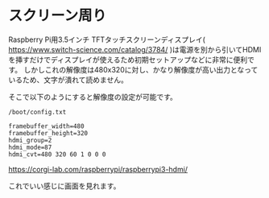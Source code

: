 # スクリーン周り

Raspberry Pi用3.5インチ TFTタッチスクリーンディスプレイ( https://www.switch-science.com/catalog/3784/ )は電源を別から引いてHDMIを挿すだけでディスプレイが使えるため初期セットアップなどに非常に便利です。
しかしこれの解像度は480x320に対し、かなり解像度が高い出力となっているため、文字が潰れて読めません。

そこで以下のようにすると解像度の設定が可能です。

`/boot/config.txt`

```
framebuffer_width=480
framebuffer_height=320
hdmi_group=2
hdmi_mode=87
hdmi_cvt=480 320 60 1 0 0 0
```

https://corgi-lab.com/raspberrypi/raspberrypi3-hdmi/

これでいい感じに画面を見れます。

